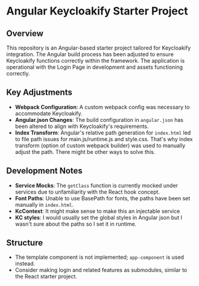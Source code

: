 # Angular Keycloakify Starter Project

## Overview

This repository is an Angular-based starter project tailored for Keycloakify integration. The Angular build process has been adjusted to ensure Keycloakify functions correctly within the framework.
The application is operational with the Login Page in development and assets functioning correctly.
## Key Adjustments

- **Webpack Configuration**: A custom webpack config was necessary to accommodate Keycloakify.
- **Angular.json Changes**: The build configuration in `angular.json` has been altered to align with Keycloakify's requirements.
- **Index Transform**: Angular's relative path generation for `index.html` led to file path issues for main.js/runtime.js and style.css. That's why index transform (option of custom webpack builder) was used to manually adjust the path. There might be other ways to solve this.
## Development Notes

- **Service Mocks**: The `getClass` function is currently mocked under services due to unfamiliarity with the React hook concept.
- **Font Paths**: Unable to use BasePath for fonts, the paths have been set manually in `index.html`.
- **KcContext**: It might make sense to make this an injectable service
- **KC styles**: I would usually set the global styles in Angular json but I wasn't sure about the paths so I set it in runtime.
## Structure

- The template component is not implemented; `app-component` is used instead.
- Consider making login and related features as submodules, similar to the React starter project.


